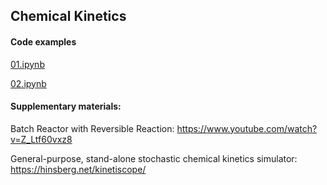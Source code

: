 ## Chemical Kinetics


#### Code examples

[01.ipynb](01.ipynb)

[02.ipynb](02.ipynb)



#### Supplementary materials:

Batch Reactor with Reversible Reaction: https://www.youtube.com/watch?v=Z_Ltf60vxz8

General-purpose, stand-alone stochastic chemical kinetics simulator: https://hinsberg.net/kinetiscope/

